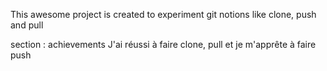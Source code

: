 This awesome project is created to experiment git notions like clone, push and pull

section : achievements 
J'ai réussi à faire clone, pull et je m'apprête à faire push